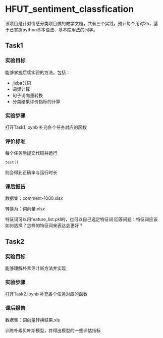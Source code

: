# HFUT_sentiment_classfication
该项目是针对情感分类项目做的教学文档，共有三个实践，预计每个用时2h，适于已掌握python基本语法、基本库用法的同学。

## Task1
### 实验目标
能够掌握后续实验的方法，包括：
- jieba分词
- 词频计算
- 句子词向量转换
- 分类结果评价指标的计算
### 实验步骤
打开Task1.ipynb
补充各个任务对应的函数
### 评价标准
每个任务后提交代码并运行
``` python
test()
```
则会得到正确率与运行时长
### 课后报告
数据集：comment-1000.xlsx

转换为：词向量.xlsx

特征词可以用feature_list.pkl的，也可以自己选定特征词
回答问题：特征词应该如何选择？怎样的特征词来表达会更好？

## Task2
### 实验目标
能够理解朴素贝叶斯方法并实现
### 实验步骤
打开Task2.ipynb
补充各个任务对应的函数

### 课后报告
数据集：词向量转换结果.xls

训练朴素贝叶斯模型，并得出模型的一些评估指标

